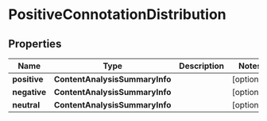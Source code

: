 # PositiveConnotationDistribution


## Properties

| Name | Type | Description | Notes |
|------------ | ------------- | ------------- | -------------|
**positive** | **ContentAnalysisSummaryInfo** |  |[optional]|
**negative** | **ContentAnalysisSummaryInfo** |  |[optional]|
**neutral** | **ContentAnalysisSummaryInfo** |  |[optional]|